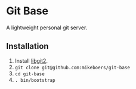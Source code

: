 Git Base
========

A lightweight personal git server.


Installation
------------

1. Install [libgit2][libgit2].
2. `git clone git@github.com:mikeboers/git-base`
3. `cd git-base`
4. `. bin/bootstrap`

[libgit2]: https://github.com/libgit2/libgit2
